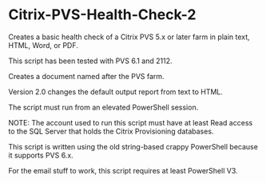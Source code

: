 # Citrix-PVS-Health-Check-2
Creates a basic health check of a Citrix PVS 5.x or later farm in plain text, 
HTML, Word, or PDF.

This script has been tested with PVS 6.1 and 2112.

Creates a document named after the PVS farm.

Version 2.0 changes the default output report from text to HTML.

The script must run from an elevated PowerShell session.

NOTE: The account used to run this script must have at least Read access to the SQL 
Server that holds the Citrix Provisioning databases.

This script is written using the old string-based crappy PowerShell because it 
supports PVS 6.x.

For the email stuff to work, this script requires at least PowerShell V3.

